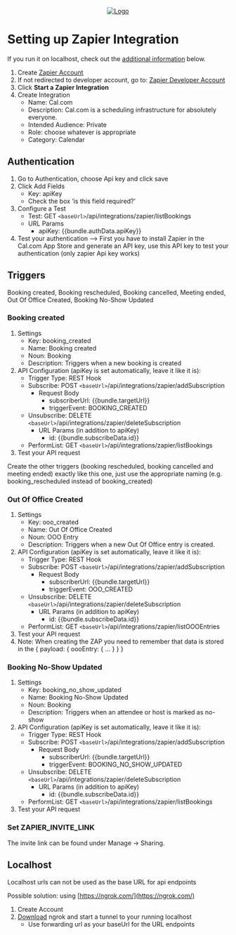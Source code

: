 <!-- PROJECT LOGO -->
<div align="center">
  <a href="https://cal.com/enterprise">
    <img src="https://user-images.githubusercontent.com/8019099/133430653-24422d2a-3c8d-4052-9ad6-0580597151ee.png" alt="Logo">
  </a>
</div>

# Setting up Zapier Integration

If you run it on localhost, check out the [additional information](https://github.com/CarinaWolli/cal.com/edit/feat/zapier-app/packages/app-store/zapier/README.md#localhost) below.

1. Create [Zapier Account](https://zapier.com/sign-up?next=https%3A%2F%2Fdeveloper.zapier.com%2F)
2. If not redirected to developer account, go to: [Zapier Developer Account](https://developer.zapier.com)
3. Click **Start a Zapier Integration**
4. Create Integration
   - Name: Cal.com
   - Description: Cal.com is a scheduling infrastructure for absolutely everyone.
   - Intended Audience: Private
   - Role: choose whatever is appropriate
   - Category: Calendar

## Authentication

1. Go to Authentication, choose Api key and click save
2. Click Add Fields
   - Key: apiKey
   - Check the box ‘is this field required?’
3. Configure a Test
   - Test: GET `<baseUrl>`/api/integrations/zapier/listBookings
   - URL Params
     - apiKey: {{bundle.authData.apiKey}}
4. Test your authentication —> First you have to install Zapier in the Cal.com App Store and generate an API key, use this API key to test your authentication (only zapier Api key works)

## Triggers

Booking created, Booking rescheduled, Booking cancelled, Meeting ended, Out Of Office Created, Booking No-Show Updated

### Booking created

1. Settings
   - Key: booking_created
   - Name: Booking created
   - Noun: Booking
   - Description: Triggers when a new booking is created
2. API Configuration (apiKey is set automatically, leave it like it is):
   - Trigger Type: REST Hook
   - Subscribe: POST `<baseUrl>`/api/integrations/zapier/addSubscription
     - Request Body
       - subscriberUrl: {{bundle.targetUrl}}
       - triggerEvent: BOOKING_CREATED
   - Unsubscribe: DELETE `<baseUrl>`/api/integrations/zapier/deleteSubscription
     - URL Params (in addition to apiKey)
       - id: {{bundle.subscribeData.id}}
   - PerformList: GET `<baseUrl>`/api/integrations/zapier/listBookings
3. Test your API request

Create the other triggers (booking rescheduled, booking cancelled and meeting ended) exactly like this one, just use the appropriate naming (e.g. booking_rescheduled instead of booking_created)

### Out Of Office Created

1. Settings
   - Key: ooo_created
   - Name: Out Of Office Created
   - Noun: OOO Entry
   - Description: Triggers when a new Out Of Office entry is created.
2. API Configuration (apiKey is set automatically, leave it like it is):
   - Trigger Type: REST Hook
   - Subscribe: POST `<baseUrl>`/api/integrations/zapier/addSubscription
     - Request Body
       - subscriberUrl: {{bundle.targetUrl}}
       - triggerEvent: OOO_CREATED
   - Unsubscribe: DELETE `<baseUrl>`/api/integrations/zapier/deleteSubscription
     - URL Params (in addition to apiKey)
       - id: {{bundle.subscribeData.id}}
   - PerformList: GET `<baseUrl>`/api/integrations/zapier/listOOOEntries
3. Test your API request
4. Note: When creating the ZAP you need to remember that data is stored in the { payload: { oooEntry: { ... } } }

### Booking No-Show Updated

1. Settings
   - Key: booking_no_show_updated
   - Name: Booking No-Show Updated
   - Noun: Booking
   - Description: Triggers when an attendee or host is marked as no-show
2. API Configuration (apiKey is set automatically, leave it like it is):
   - Trigger Type: REST Hook
   - Subscribe: POST `<baseUrl>`/api/integrations/zapier/addSubscription
     - Request Body
       - subscriberUrl: {{bundle.targetUrl}}
       - triggerEvent: BOOKING_NO_SHOW_UPDATED
   - Unsubscribe: DELETE `<baseUrl>`/api/integrations/zapier/deleteSubscription
     - URL Params (in addition to apiKey)
       - id: {{bundle.subscribeData.id}}
   - PerformList: GET `<baseUrl>`/api/integrations/zapier/listBookings
3. Test your API request

### Set ZAPIER_INVITE_LINK

The invite link can be found under Manage → Sharing.

## Localhost

Localhost urls can not be used as the base URL for api endpoints

Possible solution: using [https://ngrok.com/](https://ngrok.com/)

1. Create Account
2. [Download](https://ngrok.com/download) ngrok and start a tunnel to your running localhost
   - Use forwarding url as your baseUrl for the URL endpoints
